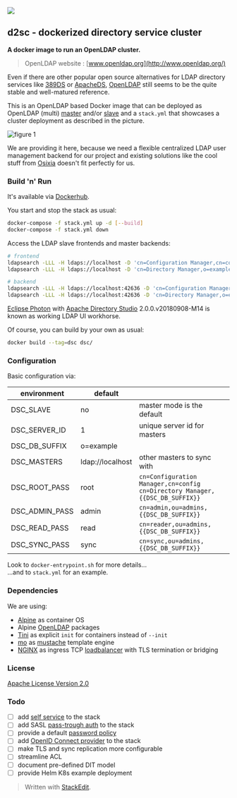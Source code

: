 ![](https://github.com/iaean/d2sc/workflows/Dockerization/badge.svg)

## d2sc - dockerized directory service cluster

**A docker image to run an OpenLDAP cluster.**

> OpenLDAP website : [www.openldap.org](http://www.openldap.org/)

Even if there are other popular open source alternatives for LDAP directory services like [389DS][1] or [ApacheDS][2], [OpenLDAP][3] still seems to be the quite stable and well-matured reference.

This is an OpenLDAP based Docker image that can be deployed as OpenLDAP (multi) [master][4] and/or [slave][5] and a `stack.yml` that showcases a cluster deployment as described in the picture.

![figure 1](http://www.plantuml.com/plantuml/proxy?cache=no&src=https://raw.githubusercontent.com/dta4/d2sc/master/assets/figure1.dot)

We are providing it here, because we need a flexible centralized LDAP user management backend for our project and existing solutions like the cool stuff from [Osixia][6] doesn't fit perfectly for us.

[1]: https://directory.fedoraproject.org/
[2]: https://directory.apache.org/apacheds/
[3]: https://www.openldap.org/doc/admin24/
[4]: http://www.zytrax.com/books/ldap/ch7/#ol-syncrepl-mm
[5]: http://www.zytrax.com/books/ldap/ch7/#ol-syncrepl
[6]: https://github.com/osixia/docker-openldap

### Build 'n' Run

It's available via [Dockerhub][7].

You start and stop the stack as usual:
```bash
docker-compose -f stack.yml up -d [--build]
docker-compose -f stack.yml down
```

Access the LDAP slave frontends and master backends:
```bash
# frontend
ldapsearch -LLL -H ldaps://localhost -D 'cn=Configuration Manager,cn=config' -w root -b 'cn=config'
ldapsearch -LLL -H ldaps://localhost -D 'cn=Directory Manager,o=example' -w root -b 'o=example'

# backend
ldapsearch -LLL -H ldaps://localhost:42636 -D 'cn=Configuration Manager,cn=config' -w root -b 'cn=config'
ldapsearch -LLL -H ldaps://localhost:42636 -D 'cn=Directory Manager,o=example' -w root -b 'o=example'
```

[Eclipse Photon][8] with [Apache Directory Studio][9] 2.0.0.v20180908-M14 is known as working LDAP UI workhorse.

Of course, you can build by your own as usual:
```bash
docker build --tag=dsc dsc/
```

[7]: https://hub.docker.com/r/dta4/d2sc
[8]: https://www.eclipse.org/downloads/packages/release/photon/r
[9]: https://directory.apache.org/studio/

### Configuration

Basic configuration via:

| environment | default | |
| --- | --- | --- |
| DSC_SLAVE | no | master mode is the default |
| DSC_SERVER_ID | 1 | unique server id for masters |
| DSC_DB_SUFFIX | o=example | |
| DSC_MASTERS | ldap://localhost | other masters to sync with |
| DSC_ROOT_PASS | root | `cn=Configuration Manager,cn=config`<br/>`cn=Directory Manager,{{DSC_DB_SUFFIX}}` |
| DSC_ADMIN_PASS | admin | `cn=admin,ou=admins,{{DSC_DB_SUFFIX}}` |
| DSC_READ_PASS | read | `cn=reader,ou=admins,{{DSC_DB_SUFFIX}}` |
| DSC_SYNC_PASS | sync | `cn=sync,ou=admins,{{DSC_DB_SUFFIX}}` |

Look to `docker-entrypoint.sh` for more details...  
...and to `stack.yml` for an example.

### Dependencies

We are using:
* [Alpine][10] as container OS
* Alpine [OpenLDAP][11] packages
* [Tini][12] as explicit `init` for containers instead of `--init`
* [mo][14] as [mustache][13] template engine
* [NGINX][15] as ingress TCP [loadbalancer][16] with TLS termination or bridging

[10]: https://alpinelinux.org/
[11]: https://pkgs.alpinelinux.org/package/edge/main/x86_64/openldap
[12]: https://github.com/krallin/tini
[13]: https://mustache.github.io/
[14]: https://github.com/tests-always-included/mo
[15]: https://www.nginx.com/
[16]: https://nginx.org/en/docs/stream/ngx_stream_core_module.html

### License

[Apache License Version 2.0](LICENSE)

### Todo

- [ ] add [self service][20] to the stack
- [ ] add SASL [pass-trough auth][21] to the stack
- [ ] provide a default [password policy][22]
- [ ] add [OpenID Connect provider][23] to the stack
- [ ] make TLS and sync replication more configurable
- [ ] streamline ACL
- [ ] document pre-defined DIT model
- [ ] provide Helm K8s example deployment

[20]: https://github.com/ltb-project/self-service-password
[21]: https://ltb-project.org/documentation/general/sasl_delegation
[22]: https://tobru.ch/openldap-password-policy-overlay/
[23]: https://github.com/dexidp/dex

> Written with [StackEdit](https://stackedit.io/).
